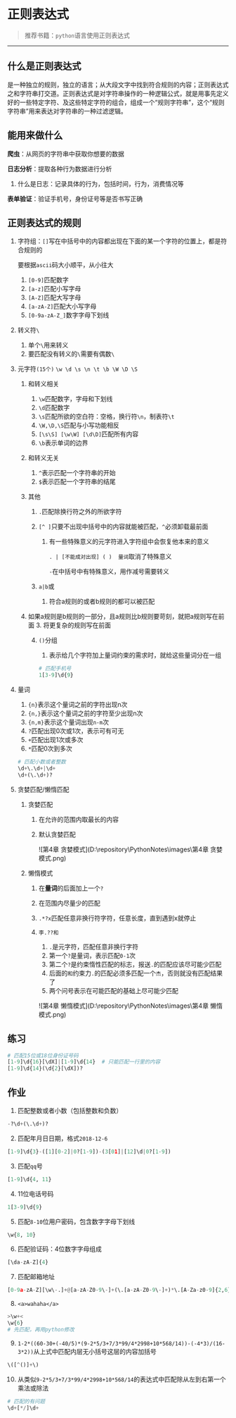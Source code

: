 # 正则表达式

>推荐书籍：`python`语言使用正则表达式

---

## 什么是正则表达式

是一种独立的规则，独立的语言；从大段文字中找到符合规则的内容；正则表达式之和字符串打交道。正则表达式是对字符串操作的一种逻辑公式，就是用事先定义好的一些特定字符、及这些特定字符的组合，组成一个“规则字符串”，这个“规则字符串”用来表达对字符串的一种过滤逻辑。

## 能用来做什么

**爬虫**：从网页的字符串中获取你想要的数据

**日志分析**：提取各种行为数据进行分析

1. 什么是日志：记录具体的行为，包括时间，行为，消费情况等

**表单验证**：验证手机号，身份证号等是否书写正确

## 正则表达式的规则

1. 字符组：`[]`写在中括号中的内容都出现在下面的某一个字符的位置上，都是符合规则的

     要根据`ascii`码大小顺平，从小往大

   1. `[0-9]`匹配数字
   2. `[a-z]`匹配小写字母
   3. `[A-Z]`匹配大写字母
   4. `[a-zA-Z]`匹配大小写字母
   5. `[0-9a-zA-Z_]`数字字母下划线

2. 转义符`\`

   1. 单个`\`用来转义
   2. 要匹配没有转义的`\`需要有偶数`\`

3. 元字符`(15个)` `\w \d \s \n \t \b \W \D \S`

   1. 和转义相关
      1. `\w`匹配数字，字母和下划线
      2. `\d`匹配数字
      3. `\s`匹配所欲的空白符：空格，换行符`\n`，制表符`\t`
      4. `\W,\D,\S`匹配与小写功能相反
      5. `[\s\S] [\w\W] [\d\D]`匹配所有内容
      6. `\b`表示单词的边界

   2. 和转义无关

      1. `^`表示匹配一个字符串的开始
      2. `$`表示匹配一个字符串的结尾

   3. 其他

      1. `.`匹配除换行符之外的所欲字符

      2. `[^ ]`只要不出现中括号中的内容就能被匹配，`^`必须卸载最前面

         1. 有一些特殊意义的元字符进入字符组中会恢复他本来的意义

            `. | [不能成对出现] ( )  量词`取消了特殊意义
      
            `-`在中括号中有特殊意义，用作减号需要转义

      3. `a|b`或 
      
         1. 符合a规则的或者b规则的都可以被匹配
   2. 如果a规则是b规则的一部分，且a规则比b规则要苛刻，就把a规则写在前面
         3. 将更复杂的规则写在前面

      4. `()`分组

         1. 表示给几个字符加上量词约束的需求时，就给这些量词分在一组
      
         ```python
         # 匹配手机号
         1[3-9]\d{9}
         ```
   
4. 量词

   1. `{n}`表示这个量词之前的字符出现n次
   2. `{n,}`表示这个量词之前的字符至少出现n次
   3. `{n,m}`表示这个量词出现`n-m`次
   4. `?`匹配出现0次或1次，表示可有可无
   5. `+`匹配出现1次或多次
   6. `*`匹配0次到多次

   ```python
   # 匹配小数或者整数
   \d+\.\d+|\d+
   \d+(\.\d+)?
   ```

5. 贪婪匹配/懒惰匹配

   1. 贪婪匹配
      1. 在允许的范围内取最长的内容

      2. 默认贪婪匹配

         ![第4章 贪婪模式](D:\repository\PythonNotes\images\第4章 贪婪模式.png)

   2. 懒惰模式

      1. 在**量词**的后面加上一个`?`

      2. 在范围内尽量少的匹配

      3. `.*?x`匹配任意非换行符字符，任意长度，直到遇到x就停止
      
      4. `李.??和`
      
         1. `.`是元字符，匹配任意非换行字符
         2. 第一个`?`是量词，表示匹配`0-1`次
         3. 第二个`?`是约束惰性匹配的标志，报送`.`的匹配应该尽可能少匹配
         4. 后面的`和`约束力`.`的匹配必须多匹配一个`杰`，否则就没有匹配结果了
         5. 两个问号表示在可能匹配的基础上尽可能少匹配
      
         ![第4章 懒惰模式](D:\repository\PythonNotes\images\第4章 懒惰模式.png)


## 练习

```python
# 匹配15位或18位身份证号码
[1-9]\d{16}[\dX]|[1-9]\d{14}  # 只能匹配一行里的内容
[1-9]\d{14}(\d{2}[\dX])?
```

## 作业

1. 匹配整数或者小数（包括整数和负数）

```python
-?\d+(\.\d+)?
```

2. 匹配年月日日期，格式`2018-12-6`

```python
[1-9]\d{3}-([1][0-2]|0?[1-9])-(3[01]|[12]\d|0?[1-9])
```

3. 匹配`qq`号

```python
[1-9]\d{4, 11}
```

4. 11位电话号码

```python
1[3-9]\d{9}
```

5. 匹配`8-10`位用户密码，包含数字字母下划线

```python
\w{8, 10}
```

6. 匹配验证码：4位数字字母组成

```python
[\da-zA-Z]{4}
```

7. 匹配邮箱地址

```python
[0-9a-zA-Z][\w\-.]+@[a-zA-Z0-9\-]+(\.[a-zA-Z0-9\-]+)*\.[A-Za-z0-9]{2,6}
```

8. `<a>wahaha</a>`

```python
>\w+<
\w{6}
# 先匹配，再用python修改
```

9. `1-2*((60-30+(-40/5)*(9-2*5/3+7/3*99/4*2998+10*568/14))-(-4*3)/(16-3*2))`从上式中匹配内层无小括号这层的内容加括号

```python
\([^()]+\)
```

10. 从类似`9-2*5/3+7/3*99/4*2998+10*568/14`的表达式中匹配除从左到右第一个乘法或除法

```python
# 匹配的有问题
\d+[*/]\d+
```









